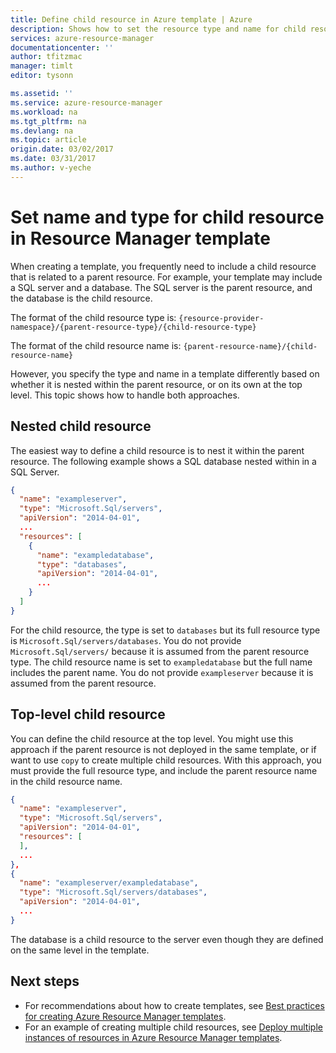```yaml
---
title: Define child resource in Azure template | Azure
description: Shows how to set the resource type and name for child resource in an Azure Resource Manager template
services: azure-resource-manager
documentationcenter: ''
author: tfitzmac
manager: timlt
editor: tysonn

ms.assetid: ''
ms.service: azure-resource-manager
ms.workload: na
ms.tgt_pltfrm: na
ms.devlang: na
ms.topic: article
origin.date: 03/02/2017
ms.date: 03/31/2017
ms.author: v-yeche
---
```


# Set name and type for child resource in Resource Manager template
When creating a template, you frequently need to include a child resource that is related to a parent resource. For example, your template may include a SQL server and a database. The SQL server is the parent resource, and the database is the child resource. 

The format of the child resource type is: `{resource-provider-namespace}/{parent-resource-type}/{child-resource-type}`

The format of the child resource name is: `{parent-resource-name}/{child-resource-name}`

However, you specify the type and name in a template differently based on whether it is nested within the parent resource, or on its own at the top level. This topic shows how to handle both approaches.

## Nested child resource
The easiest way to define a child resource is to nest it within the parent resource. The following example shows a SQL database nested within in a SQL Server.

```json
{
  "name": "exampleserver",
  "type": "Microsoft.Sql/servers",
  "apiVersion": "2014-04-01",
  ...
  "resources": [
    {
      "name": "exampledatabase",
      "type": "databases",
      "apiVersion": "2014-04-01",
      ...
    }
  ]
}
```

For the child resource, the type is set to `databases` but its full resource type is `Microsoft.Sql/servers/databases`. You do not provide `Microsoft.Sql/servers/` because it is assumed from the parent resource type. The child resource name is set to `exampledatabase` but the full name includes the parent name. You do not provide `exampleserver` because it is assumed from the parent resource.

## Top-level child resource
You can define the child resource at the top level. You might use this approach if the parent resource is not deployed in the same template, or if want to use `copy` to create multiple child resources. With this approach, you must provide the full resource type, and include the parent resource name in the child resource name.

```json
{
  "name": "exampleserver",
  "type": "Microsoft.Sql/servers",
  "apiVersion": "2014-04-01",
  "resources": [ 
  ],
  ...
},
{
  "name": "exampleserver/exampledatabase",
  "type": "Microsoft.Sql/servers/databases",
  "apiVersion": "2014-04-01",
  ...
}
```

The database is a child resource to the server even though they are defined on the same level in the template.

## Next steps
* For recommendations about how to create templates, see [Best practices for creating Azure Resource Manager templates](./resource-manager-template-best-practices.md).
* For an example of creating multiple child resources, see [Deploy multiple instances of resources in Azure Resource Manager templates](./resource-group-create-multiple.md).
